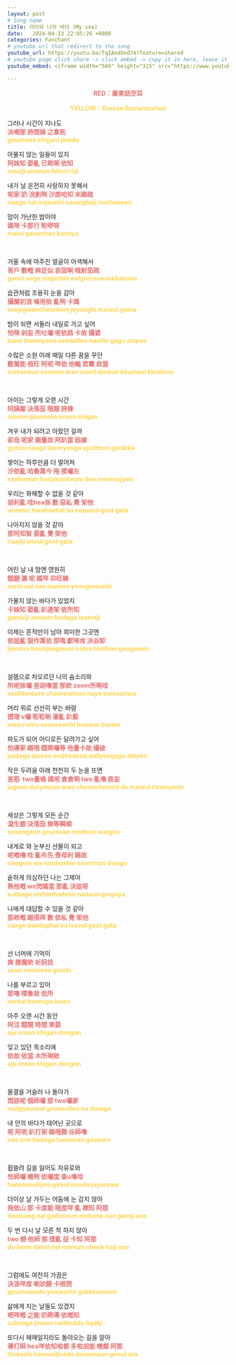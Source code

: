 ```yaml
---
layout: post
# Song name
title: 아이와 나의 바다 (My sea)
date:   2024-04-13 22:05:26 +0800
categories: Fanchant
# youtube url that redirect to the song
youtube_url: https://youtu.be/TqIAndOnd74?feature=shared
# youtube page click share -> click embed -> copy it in here, leave it blank if dont 
youtube_embed: <iframe width="560" height="315" src="https://www.youtube.com/embed/TqIAndOnd74?si=IZaUHShsB84NzWIE" title="YouTube video player" frameborder="0" allow="accelerometer; autoplay; clipboard-write; encrypted-media; gyroscope; picture-in-picture; web-share" referrerpolicy="strict-origin-when-cross-origin" allowfullscreen></iframe>

---
```

<p style="display: flex; justify-content: center;"><span style="color:#e57373;"><strong> RED：廣東話空耳</strong></span></p>
<p style="display: flex; justify-content: center;"><span style="color:#ffd54f;"><strong>YELLOW：Korean Romanization</strong></span></p>

<p>그러나 시간이 지나도<br><span style="color:#e57373;"><strong>決啷那 詩間姨 之拿到</strong></span><br><span style="color:#ffd54f;"><strong>geureona shigani jinado</strong></span></p>
<p>아물지 않는 일들이 있지<br><span style="color:#e57373;"><strong>阿妹知 晏亂 已啲唎 依知</strong></span><br><span style="color:#ffd54f;"><strong>amulji anneun ildeuri itji</strong></span></p>
<p>내가 날 온전히 사랑하지 못해서<br><span style="color:#e57373;"><strong>呢家 奶 浣創咧 沙朗哈知 末踢疏</strong></span><br><span style="color:#ffd54f;"><strong>naega nal onjeonhi saranghaji mothaeseo</strong></span></p>
<p>맘이 가난한 밤이야<br><span style="color:#e57373;"><strong>媽咪 卡那行 盼咿呀</strong></span><br><span style="color:#ffd54f;"><strong>mami gananhan bamiya</strong></span></p>
<p>&nbsp;</p>
<p>거울 속에 마주친 얼굴이 어색해서<br><span style="color:#e57373;"><strong>哥戶 數嘅 麻足似 哀固唎 哦射茄疏</strong></span><br><span style="color:#ffd54f;"><strong>geoul soge majuchin eolguri eosaekhaeseo</strong></span></p>
<p>습관처럼 조용히 눈을 감아<br><span style="color:#e57373;"><strong>攝關初浪 噪用依 亂咧 卡媽</strong></span><br><span style="color:#ffd54f;"><strong>seupgwancheoreom joyonghi nuneul gama</strong></span></p>
<p>밤이 되면 서둘러 내일로 가고 싶어<br><span style="color:#e57373;"><strong>怕咪 剁妄 所吐囉 呢依路 卡故 攝婆</strong></span><br><span style="color:#ffd54f;"><strong>bami dwemyeon seodulleo naeillo gago shipeo</strong></span></p>
<p>수많은 소원 아래 매일 다른 꿈을 꾸던<br><span style="color:#e57373;"><strong>數萬能 梳旺 阿呢 咩依 他輪 君霉 故當</strong></span><br><span style="color:#ffd54f;"><strong>sumaneun soweon arae maeil dareun kkumeul kkudeon</strong></span></p>
<p>&nbsp;</p>
<p>아이는 그렇게 오랜 시간<br><span style="color:#e57373;"><strong>阿姨鄰 決落茄 哦靚 詩揀</strong></span><br><span style="color:#ffd54f;"><strong>aineun geureoke oraen shigan</strong></span></p>
<p>겨우 내가 되려고 아팠던 걸까<br><span style="color:#e57373;"><strong>卻烏 呢家 踢量故 阿趴當 該嫁</strong></span><br><span style="color:#ffd54f;"><strong>gyeou naega dweryeogo apatteon geolkka</strong></span></p>
<p>쌓이는 하루만큼 더 멀어져<br><span style="color:#e57373;"><strong>沙依亂 哈魯萬今 拖 摸囉左</strong></span><br><span style="color:#ffd54f;"><strong>ssahineun harumankeum deo meoreojyeo</strong></span></p>
<p>우리는 화해할 수 없을 것 같아<br><span style="color:#e57373;"><strong>胡利亂 哇hea係 數 惡私 覺 架他</strong></span><br><span style="color:#ffd54f;"><strong>urineun hwahaehal su eopseul geot gata</strong></span></p>
<p>나아지지 않을 것 같아<br><span style="color:#e57373;"><strong>那阿知智 晏亂 覺 架他</strong></span><br><span style="color:#ffd54f;"><strong>naajiji aneul geot gata</strong></span></p>
<p>&nbsp;</p>
<p>어린 날 내 맘엔 영원히<br><span style="color:#e57373;"><strong>餓鏈 瀨 呢 媽咩 仰旺練</strong></span><br><span style="color:#ffd54f;"><strong>eorin nal nae mamen yeongweonhi</strong></span></p>
<p>가물지 않는 바다가 있었지<br><span style="color:#e57373;"><strong>卡妹知 晏亂 趴達架 依所知</strong></span><br><span style="color:#ffd54f;"><strong>gamulji anneun badaga isseotji</strong></span></p>
<p>이제는 흔적만이 남아 희미한 그곳엔<br><span style="color:#e57373;"><strong>依姐亂 狠作萬依 那嗎 獻咪肯 決谷卸</strong></span><br><span style="color:#ffd54f;"><strong>ijeneun heunjeogmani nama himihan geugosen</strong></span></p>
<p>&nbsp;</p>
<p>설렘으로 차오르던 나의 숨소리와<br><span style="color:#e57373;"><strong>所呢抺囉 差胡嚕當 那欸 zoom所唎哇</strong></span><br><span style="color:#ffd54f;"><strong>seollemeuro chaoreudeon naye sumsoriwa</strong></span></p>
<p>머리 위로 선선히 부는 바람<br><span style="color:#e57373;"><strong>摸理 v囉 筍筍唎 潘亂 趴藍</strong></span><br><span style="color:#ffd54f;"><strong>meori wiro seonseonhi buneun baram</strong></span></p>
<p>파도가 되어 어디로든 달려가고 싶어<br><span style="color:#e57373;"><strong>怕導家 踢哦 餓啲囉等 他量卡故 攝破</strong></span><br><span style="color:#ffd54f;"><strong>padoga dweeo eodirodeun dallyeogago shipeo</strong></span></p>
<p>작은 두려움 아래 천천히 두 눈을 뜨면<br><span style="color:#e57373;"><strong>差筋 &nbsp;two量嗚 媽呢 倉倉唎 two 亂嚕 跌妄</strong></span><br><span style="color:#ffd54f;"><strong>jageun duryeoum arae cheoncheonhi du nuneul tteumyeon</strong></span></p>
<p>&nbsp;</p>
<p>세상은 그렇게 모든 순간<br><span style="color:#e57373;"><strong>瀉生銀 決落茄 無等瞬順</strong></span><br><span style="color:#ffd54f;"><strong>sesangeun geureoke modeun sungan</strong></span></p>
<p>내게로 와 눈부신 선물이 되고<br><span style="color:#e57373;"><strong>呢嘅嚕 哇 亂布先 喪母利 踢故</strong></span><br><span style="color:#ffd54f;"><strong>naegero wa nunbushin seonmuri dwego</strong></span></p>
<p>숱하게 의심하던 나는 그제야<br><span style="color:#e57373;"><strong>熟他嘅 we閃媽當 那亂 決姐呀</strong></span><br><span style="color:#ffd54f;"><strong>suthage uishimhadeon naneun geujeya</strong></span></p>
<p>나에게 대답할 수 있을 것 같아<br><span style="color:#e57373;"><strong>那欸嘅 踢搭拜 數 依私 覺 架他</strong></span><br><span style="color:#ffd54f;"><strong>naege daedaphal su isseul geot gata</strong></span></p>
<p>&nbsp;</p>
<p>선 너머에 기억이<br><span style="color:#e57373;"><strong>爽 挪魔欸 祈訶技</strong></span><br><span style="color:#ffd54f;"><strong>seon neomeoe gieoki</strong></span></p>
<p>나를 부르고 있어<br><span style="color:#e57373;"><strong>那嚕 噗魯故 依所</strong></span><br><span style="color:#ffd54f;"><strong>nareul bureugo isseo</strong></span></p>
<p>아주 오랜 시간 동안<br><span style="color:#e57373;"><strong>阿注 餓靚 時間 東晏</strong></span><br><span style="color:#ffd54f;"><strong>aju oraen shigan dongan</strong></span></p>
<p>잊고 있던 목소리에<br><span style="color:#e57373;"><strong>依故 依當 木所唎欸</strong></span><br><span style="color:#ffd54f;"><strong>aju oraen shigan dongan</strong></span></p>
<p>&nbsp;</p>
<p>물결을 거슬러 나 돌아가<br><span style="color:#e57373;"><strong>悶該呢 個師囉 那 two囉家</strong></span><br><span style="color:#ffd54f;"><strong>mulgyeoreul geoseulleo na doraga</strong></span></p>
<p>내 안의 바다가 태어난 곳으로<br><span style="color:#e57373;"><strong>呢 阿呢 趴打架 踢哦難 谷師嚕</strong></span><br><span style="color:#ffd54f;"><strong>nae ane badaga taeeonan goseuro</strong></span></p>
<p>&nbsp;</p>
<p>휩쓸려 길을 잃어도 자유로와<br><span style="color:#e57373;"><strong>怯師囉 嘰咧 依囉度 查u嚕哇</strong></span><br><span style="color:#ffd54f;"><strong>hwipsseullyeo gireul ireodo jayurowa</strong></span></p>
<p>더이상 날 가두는 어둠에 눈 감지 않아<br><span style="color:#e57373;"><strong>拖依山 那 卡度能 哦度咩 亂 襟知 阿那</strong></span><br><span style="color:#ffd54f;"><strong>deoisang nal gaduneun eodume nun gamji ana</strong></span></p>
<p>두 번 다시 날 모른 척 하지 않아<br><span style="color:#e57373;"><strong>two 螃 他師 那 摸亂 捉 卡知 阿那</strong></span><br><span style="color:#ffd54f;"><strong>du beon dashi nal moreun cheok haji ana</strong></span></p>
<p>&nbsp;</p>
<p>그럼에도 여전히 가끔은<br><span style="color:#e57373;"><strong>決浪咩度 喲狀鏈 卡根問</strong></span><br><span style="color:#ffd54f;"><strong>geureomedo yeojeonhi gakkeumeun</strong></span></p>
<p>삶에게 지는 날들도 있겠지<br><span style="color:#e57373;"><strong>哂咩嘅 之能 奶啲導 依嘅知</strong></span><br><span style="color:#ffd54f;"><strong>salmege jineun naldeuldo itgetji</strong></span></p>
<p>또다시 헤매일지라도 돌아오는 길을 알아<br><span style="color:#e57373;"><strong>導打師 hea咩依知啦都 多啦胡能 嘰鄰 阿那</strong></span><br><span style="color:#ffd54f;"><strong>ttodashi hemaeiljirado doraoneun gireul ara</strong></span></p>
